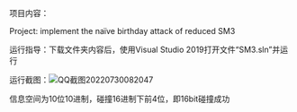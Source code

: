 项目内容：

Project: implement the naïve birthday attack of reduced SM3

运行指导：下载文件夹内容后，使用Visual Studio 2019打开文件“SM3.sln”并运行

运行截图：![QQ截图20220730082047](https://user-images.githubusercontent.com/109948161/181865406-7c42e72a-d016-40f9-845e-d8de0e34682c.png)

信息空间为10位10进制，碰撞16进制下前4位，即16bit碰撞成功
